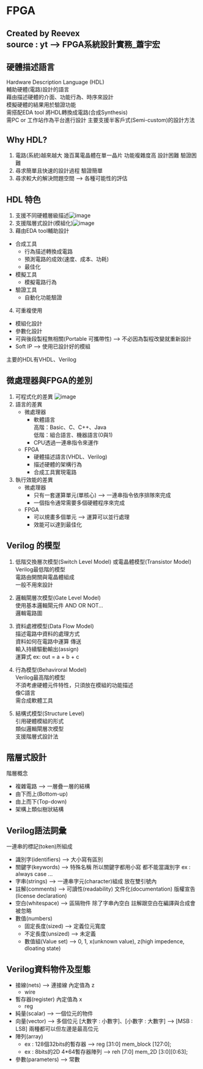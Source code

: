 FPGA
===
Created by Reevex\
source : yt --> FPGA系統設計實務_蕭宇宏
---
硬體描述語言
---
Hardware Description Language (HDL)  
輔助硬體(電路)設計的語言  
藉由描述硬體的介面、功能行為、時序來設計  
模擬硬體的結果用於驗證功能  
需搭配EDA tool 將HDL轉換成電路(合成Synthesis)  
需PC or 工作站作為平台進行設計
主要支援半客戶式(Semi-custom)的設計方法  

Why HDL?
---
1. 電路(系統)越來越大 幾百萬電晶體在單一晶片 功能複雜度高 設計困難 驗證困難
2. 尋求簡單且快速的設計過程 驗證簡單
3. 尋求較大的解決問題空間 --> 各種可能性的評估

HDL 特色
---
1. 支援不同硬體層級描述![image](https://github.com/user-attachments/assets/0b9c6a74-3af9-4d38-b6a1-6cf1cc6be096)  
2. 支援階層式設計(模組化)![image](https://github.com/user-attachments/assets/ebfabbb7-c0bc-41b6-b587-872252de8c37)  
3. 藉由EDA tool輔助設計  
  - 合成工具
    - 行為描述轉換成電路
    - 預測電路的成效(速度、成本、功耗)
    - 最佳化
  - 模擬工具
    - 模擬電路行為
  - 驗證工具  
    - 自動化功能驗證
4. 可重複使用
  - 模組化設計
  - 參數化設計
  - 可與後段製程無相關(Portable 可攜帶性) --> 不必因為製程改變就重新設計
  - Soft IP --> 使用已設計好的模組

主要的HDL有VHDL、Verilog

微處理器與FPGA的差別
---
1. 可程式化的差異
![image](https://github.com/user-attachments/assets/3dfa3e67-f0f0-4582-bfc8-1fbc145b3428)  
2. 語言的差異
   - 微處理器
     - 軟體語言  
         高階：Basic、C、C++、Java  
         低階：組合語言、機器語言(0與1)
     - CPU透過一連串指令來運作
   - FPGA
     - 硬體描述語言(VHDL、Verilog)
     - 描述硬體的架構行為
     - 合成工具實現電路
3. 執行效能的差異
   - 微處理器
     - 只有一套運算單元(單核心) --> 一連串指令依序排隊來完成
     - 一個指令通常需要多個硬體程序來完成
   - FPGA
     - 可以規畫多個單元 --> 運算可以並行處理
     - 效能可以達到最佳化

Verilog 的模型
---
1. 低階交換層次模型(Switch Level Model) 或電晶體模型(Transistor Model)
   Verilog最低階的模型  
   電路由開關與電晶體組成  
   一般不用來設計

2. 邏輯閘層次模型(Gate Level Model)  
   使用基本邏輯閘元件 AND OR NOT...  
   邏輯電路圖

3. 資料處裡模型(Data Flow Model)  
   描述電路中資料的處理方式  
   資料如何在電路中運算 傳送  
   輸入持續驅動輸出(assign)  
   運算式 ex: out = a + b + c

4. 行為模型(Behaviroral Model)  
   Verilog最高階的模型  
   不須考慮硬體元件特性，只須放在模組的功能描述  
   像C語言  
   需合成軟體工具
   
5. 結構式模型(Structure Level)  
   引用硬體模組的形式  
   類似邏輯閘層次模型  
   支援階層式設計法

階層式設計
---
階層概念
- 複雜電路 --> 一層疊一層的結構
- 由下而上(Bottom-up)
- 由上而下(Top-down)
- 架構上類似樹狀結構

Verilog語法詞彙
---
一連串的標記(token)所組成
- 識別字(identifiers) --> 大小寫有區別
- 關鍵字(keywords) --> 特殊名稱 所以關鍵字都用小寫 都不能當識別字 ex : always case ...
- 字串(strings) --> 一連串字元(character)組成 放在雙引號內
- 註解(comments) --> 可讀性(readability) 文件化(documentation) 版權宣告(license declaration) 
- 空白(whitespace) --> 區隔物件 除了字串內空白 註解跟空白在編譯與合成會被忽略
- 數值(numbers)
  - 固定長度(sized) --> 定義位元寬度
  - 不定長度(unsized) --> 未定義
  - 數值組(Value set) --> 0, 1, x(unknown value), z(high impedence, dloating state)

Verilog資料物件及型態
---
- 接線(nets) --> 連接線 內定值為 z
  - wire
- 暫存器(register) 內定值為 x 
  - reg
- 純量(scalar) --> 一個位元的物件
- 向量(vector) --> 多個位元
  [大數字 : 小數字]、[小數字 : 大數字] --> [MSB : LSB] 兩種都可以但左邊是最高位元  
- 陣列(array)
  - ex : 128個32bits的暫存器 --> reg [31:0] mem_block [127:0];
  - ex : 8bits的2D 4*64暫存器陣列 --> reh [7:0] mem_2D [3:0][0:63];  
- 參數(parameters) --> 常數
